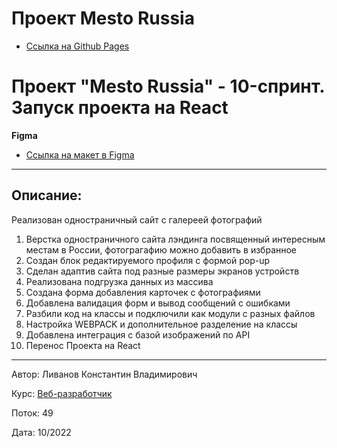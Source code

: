 # Проект Mesto Russia

- [Ссылка на Github Pages](https://livanovkv.github.io/mesto-react/)

# Проект "Mesto Russia" - 10-спринт. Запуск проекта на React

**Figma**

- [Ссылка на макет в Figma](https://www.figma.com/file/kRVLKwYG3d1HGLvh7JFWRT/JavaScript.-Sprint-6?node-id=0%3A1)

---

## Описание:

Реализован одностраничный сайт c галереей фотографий

1. Верстка одностраничного сайта лэндинга посвященный интересным местам в России, фотограгафию можно добавить в избранное
2. Создан блок редактируемого профиля с формой pop-up
3. Сделан адаптив сайта под разные размеры экранов устройств
4. Реализована подгрузка данных из массива
5. Создана форма добавления карточек с фотографиями
6. Добавлена валидация форм и вывод сообщений с ошибками
7. Разбили код на классы и подключили как модули с разных файлов
8. Настройка WEBPACK и дополнительное разделение на классы
9. Добавлена интеграция с базой изображений по API
10. Перенос Проекта на React

---

Автор: Ливанов Константин Владимирович

Курс: [Веб-разработчик](https://practicum.yandex.ru/)

Поток: 49

Дата: 10/2022
